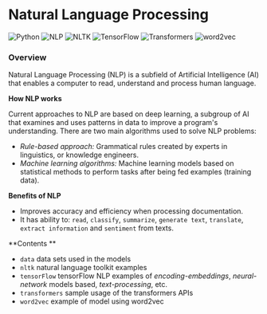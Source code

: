 # Natural Language Processing 
![Python](https://img.shields.io/badge/Python-3.7-brightgreen.svg)
![NLP](https://img.shields.io/badge/AI-NLP-orange)
![NLTK](https://img.shields.io/badge/NLP-NLTK-green)
![TensorFlow](https://img.shields.io/badge/NLP-TensorFlow-blue)
![Transformers](https://img.shields.io/badge/NLP-Transformers-yellow)
![word2vec](https://img.shields.io/badge/NLP-word2vec-pink)

### Overview

Natural Language Processing (NLP) is a subfield of Artificial Intelligence (AI) that enables a computer to read, understand and process human language.

**How NLP works**

Current approaches to NLP are based on deep learning, a subgroup of AI that examines and uses patterns in data to improve a program's understanding. There are two main algorithms used to solve NLP problems:

- *Rule-based approach:* Grammatical rules created by experts in linguistics, or knowledge engineers.
- *Machine learning algorithms:* Machine learning models based on statistical methods to perform tasks after being fed examples (training data). 

**Benefits of NLP**

- Improves accuracy and efficiency when processing documentation.
- It has ability to: `read`, `classify`, `summarize`, `generate text`, `translate`, `extract information` and `sentiment` from texts.

**Contents
**

- `data` data sets used in the models
- `nltk` natural language toolkit examples 
- `tensorFlow` tensorFlow NLP examples of *encoding-embeddings*,  *neural-network* models based, *text-processing*, etc.
- `transformers` sample usage of the transformers APIs
- `word2vec` example of model using word2vec

